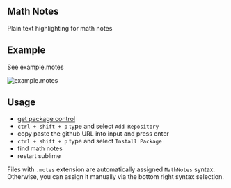 ## Math Notes
Plain text highlighting for math notes

## Example
See example.motes

![example.motes](https://i.imgur.com/DRqtMd9.png)

## Usage
- [get package control](https://packagecontrol.io/installation)
- `ctrl + shift + p` type and select `Add Repository`
- copy paste the github URL into input and press enter
- `ctrl + shift + p` type and select `Install Package`
- find math notes
- restart sublime

Files with `.motes` extension are automatically assigned `MathNotes` syntax.
Otherwise, you can assign it manually via the bottom right syntax selection.